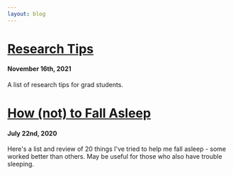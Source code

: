 ```yaml
---
layout: blog
---
```


# [Research Tips](./2021-11-16-research-tips)

#### November 16th, 2021

A list of research tips for grad students.

# [How (not) to Fall Asleep](./2020-07-22-sleep)

#### July 22nd, 2020

Here's a list and review of 20 things I've tried to help me fall asleep - some worked better than others. May be useful for those who also have trouble sleeping.
